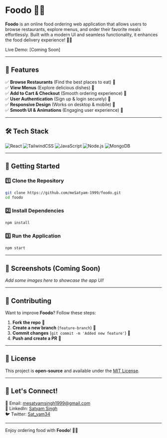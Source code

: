 # Foodo 🍔🍕

**Foodo** is an online food ordering web application that allows users to browse restaurants, explore menus, and order their favorite meals effortlessly. Built with a modern UI and seamless functionality, it enhances the food delivery experience! 🍜🚀

Live Demo: [Coming Soon]

---

## 🌟 Features

✅ **Browse Restaurants** (Find the best places to eat) 🏪  
✅ **View Menus** (Explore delicious dishes) 📜  
✅ **Add to Cart & Checkout** (Smooth ordering experience) 🛒  
✅ **User Authentication** (Sign up & login securely) 🔑  
✅ **Responsive Design** (Works on desktop & mobile) 📱  
✅ **Smooth UI & Animations** (Engaging user experience) 🎨  

---

## 🛠️ Tech Stack

![React](https://img.shields.io/badge/React-20232A?style=for-the-badge&logo=react&logoColor=61DAFB)
![TailwindCSS](https://img.shields.io/badge/TailwindCSS-38B2AC?style=for-the-badge&logo=tailwind-css&logoColor=white)
![JavaScript](https://img.shields.io/badge/JavaScript-F7DF1E?style=for-the-badge&logo=javascript&logoColor=black)
![Node.js](https://img.shields.io/badge/Node.js-339933?style=for-the-badge&logo=node.js&logoColor=white)
![MongoDB](https://img.shields.io/badge/MongoDB-47A248?style=for-the-badge&logo=mongodb&logoColor=white)

---

## 🚀 Getting Started

### 1️⃣ Clone the Repository
```bash
git clone https://github.com/meSatyam-1999/foodo.git
cd foodo
```

### 2️⃣ Install Dependencies
```bash
npm install
```

### 3️⃣ Run the Application
```bash
npm start
```

---

## 📸 Screenshots (Coming Soon)
_Add some images here to showcase the app UI!_

---

## 🤝 Contributing
Want to improve **Foodo**? Follow these steps:
1. **Fork the repo** 🍴
2. **Create a new branch** (`feature-branch`) 🌿
3. **Commit changes** (`git commit -m 'Added new feature'`) 📝
4. **Push and create a PR** 🚀

---

## 📜 License
This project is **open-source** and available under the [MIT License](LICENSE).

---

## 💬 Let's Connect!
📧 Email: [mesatyamsingh1999@gmail.com](mailto:mesatyamsingh1999@gmail.com)  
🔗 LinkedIn: [Satyam Singh](https://www.linkedin.com/in/satyam-singh-238077305/)  
🐦 Twitter: [Sat_yam34](https://x.com/Sat_yam34)

---

Enjoy ordering food with **Foodo**! 🍔🍕

